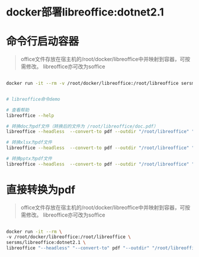 # docker部署libreoffice:dotnet2.1


# 命令行启动容器
> office文件存放在宿主机的/root/docker/libreoffice中并映射到容器，可按需修改。
> libreoffice亦可改为soffice

``` bash
 
docker run -it --rm -v /root/docker/libreoffice:/root/libreoffice sersms/libreoffice:dotnet2.1 /bin/sh


# libreoffice命令demo

# 查看帮助
libreoffice --help

# 转换doc为pdf文件（转换后的文件为 /root/libreoffice/doc.pdf）
libreoffice --headless  --convert-to pdf --outdir "/root/libreoffice" "/root/libreoffice/doc.docx"

# 转换xlsx为pdf文件
libreoffice --headless  --convert-to pdf --outdir "/root/libreoffice" "/root/libreoffice/xls.xlsx"

# 转换pptx为pdf文件
libreoffice --headless  --convert-to pdf --outdir "/root/libreoffice" "/root/libreoffice/ppt.pptx"

```



# 直接转换为pdf
> office文件存放在宿主机的/root/docker/libreoffice中并映射到容器，可按需修改。
> libreoffice亦可改为soffice

``` bash
 
docker run -it --rm \
-v /root/docker/libreoffice:/root/libreoffice \
sersms/libreoffice:dotnet2.1 \
libreoffice "--headless" "--convert-to" pdf "--outdir" "/root/libreoffice" "/root/libreoffice/xls.xlsx"


```
